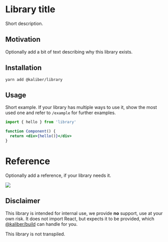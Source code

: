 # Library title
Short description.

## Motivation
Optionally add a bit of text describing why this library exists.

## Installation

```
yarn add @kaliber/library
```

## Usage
Short example. If your library has multiple ways to use it, show the most used one and refer to `/example` for further examples.

```jsx
import { hello } from 'library'

function Component() {
  return <div>{hello()}</div>
}
```

# Reference
Optionally add a reference, if your library needs it.

![](https://media.giphy.com/media/find-a-good-gif/giphy.gif)

## Disclaimer
This library is intended for internal use, we provide __no__ support, use at your own risk. It does not import React, but expects it to be provided, which [@kaliber/build](https://kaliberjs.github.io/build/) can handle for you.

This library is not transpiled.
